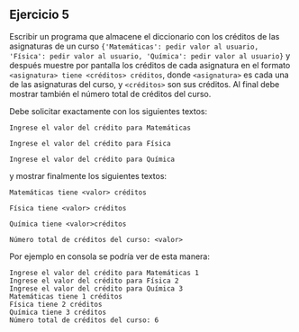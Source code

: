 ## Ejercicio 5

Escribir un programa que almacene el diccionario con los créditos de las asignaturas de un
curso `{'Matemáticas': pedir valor al usuario, 'Física': pedir valor al usuario, 'Química': pedir valor al usuario}` y después muestre por pantalla los créditos de cada asignatura en
el formato `<asignatura> tiene <créditos> créditos`, donde `<asignatura>` es cada una de las asignaturas del curso,
y `<créditos>` son sus créditos. Al final debe mostrar también el número total de créditos del curso.

Debe solicitar exactamente con los siguientes textos:

`Ingrese el valor del crédito para Matemáticas`

`Ingrese el valor del crédito para Física`

`Ingrese el valor del crédito para Química`

y mostrar finalmente los siguientes textos:

`Matemáticas tiene <valor> créditos`

`Física tiene <valor> créditos`

`Química tiene <valor>créditos`

`Número total de créditos del curso: <valor>`

Por ejemplo en consola se podría ver de esta manera:

```
Ingrese el valor del crédito para Matemáticas 1
Ingrese el valor del crédito para Física 2
Ingrese el valor del crédito para Química 3
Matemáticas tiene 1 créditos
Física tiene 2 créditos
Química tiene 3 créditos
Número total de créditos del curso: 6
```




